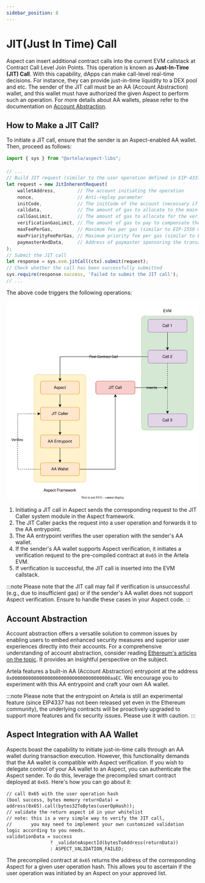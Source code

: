 ```yaml
---
sidebar_position: 8
---
```


# JIT(Just In Time) Call

Aspect can insert additional contract calls into the current EVM callstack at Contract Call Level Join Points. This operation is known as **Just-In-Time (JIT) Call**. With this capability, dApps can make call-level real-time decisions. For instance, they can provide just-in-time liquidity to a DEX pool and etc. The sender of the JIT call must be an AA (Account Abstraction) wallet, and this wallet must have authorized the given Aspect to perform such an operation. For more details about AA wallets, please refer to the documentation on [Account Abstraction](advanced-concepts/account-abstraction).

## How to Make a JIT Call?

To initiate a JIT call, ensure that the sender is an Aspect-enabled AA wallet. Then, proceed as follows:

```typescript
import { sys } from "@artela/aspect-libs";

// ...
// Build JIT request (similar to the user operation defined in EIP-4337)
let request = new JitInherentRequest(
    walletAddress,        // The account initiating the operation
    nonce,                // Anti-replay parameter
    initCode,             // The initCode of the account (necessary if and only if the account is not yet on-chain and needs to be created)
    calldata,             // The amount of gas to allocate to the main execution call
    callGasLimit,         // The amount of gas to allocate for the verification step
    verificationGasLimit, // The amount of gas to pay to compensate the bundler for pre-verification execution, calldata, and any gas overhead that can’t be tracked on-chain
    maxFeePerGas,         // Maximum fee per gas (similar to EIP-1559 max_fee_per_gas)
    maxPriorityFeePerGas, // Maximum priority fee per gas (similar to EIP-1559 max_priority_fee_per_gas)
    paymasterAndData,     // Address of paymaster sponsoring the transaction, followed by extra data to send to the paymaster (empty for self-sponsored transactions)
);
// Submit the JIT call
let response = sys.evm.jitCall(ctx).submit(request);
// Check whether the call has been successfully submitted
sys.require(response.success, 'Failed to submit the JIT call');
// ...
```

The above code triggers the following operations:

![JIT Call](./jit-call.svg)

1. Initiating a JIT call in Aspect sends the corresponding request to the JIT Caller system module in the Aspect framework.
2. The JIT Caller packs the request into a user operation and forwards it to the AA entrypoint.
3. The AA entrypoint verifies the user operation with the sender's AA wallet.
4. If the sender's AA wallet supports Aspect verification, it initiates a verification request to the pre-compiled contract at `0x65` in the Artela EVM.
5. If verification is successful, the JIT call is inserted into the EVM callstack.

:::note
Please note that the JIT call may fail if verification is unsuccessful (e.g., due to insufficient gas) or if the sender's AA wallet does not support Aspect verification. Ensure to handle these cases in your Aspect code.
:::

## Account Abstraction

Account abstraction offers a versatile solution to common issues by enabling users to embed enhanced security measures and superior user experiences directly into their accounts. For a comprehensive understanding of account abstraction, consider reading [Ethereum's articles on the topic](https://ethereum.org/en/roadmap/account-abstraction/). It provides an insightful perspective on the subject.

Artela features a built-in AA (Account Abstraction) entrypoint at the address `0x000000000000000000000000000000000000aaEC`. We encourage you to experiment with this AA entrypoint and craft your own AA wallet.

:::note
Please note that the entrypoint on Artela is still an experimental feature (since EIP4337 has not been released yet even in the Ethereum community), the underlying contracts will be proactively upgraded to support more features and fix security issues. Please use it with caution.
:::

## Aspect Integration with AA Wallet

Aspects boast the capability to initiate just-in-time calls through an AA wallet during transaction execution. However, this functionality demands that the AA wallet is compatible with Aspect verification. If you wish to delegate control of your AA wallet to an Aspect, you can authenticate the Aspect sender. To do this, leverage the precompiled smart contract deployed at `0x65`. Here's how you can go about it:

```solidity
// call 0x65 with the user operation hash
(bool success, bytes memory returnData) = address(0x65).call(bytes32ToBytes(userOpHash));
// validate the return aspect id in your whitelist
// note: this is a very simple way to verify the JIT call, 
//       you may need to implement your own customized validation logic according to you needs.
validationData = success 
                ? _validateAspectId(bytesToAddress(returnData)) 
                : ASPECT_VALIDATION_FAILED;
```

The precompiled contract at `0x65` returns the address of the corresponding Aspect for a given user operation hash. This allows you to ascertain if the user operation was initiated by an Aspect on your approved list.
